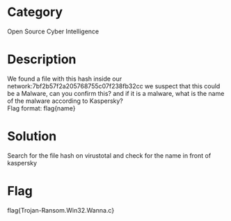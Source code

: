 # Category
Open Source Cyber Intelligence
# Description
We found a file with this hash inside our network:7bf2b57f2a205768755c07f238fb32cc 
we suspect that this could be a Malware, can you confirm this? and if it is a malware, what is the name of the malware according to Kaspersky?<br>
Flag format: flag{name}
# Solution
Search for the file hash on virustotal and check for the name in front of kaspersky
# Flag
flag{Trojan-Ransom.Win32.Wanna.c}
